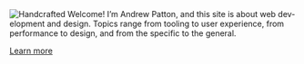 <img class="image--home" src="{{ site.base_url }}/media/hands.png" alt="Handcrafted">
Welcome! I’m Andrew Patton, and this site is about web dev&shy;elop&shy;ment and design. Topics range from tooling to user experience, from performance to design, and from the specific to the general.

<a href="{{ site.base_url }}/about" class="link--more">Learn more</a>
